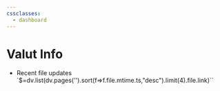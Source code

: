 ```yaml
---
cssclasses:
  - dashboard
---
```

# Valut Info
- Recent file updates
`$=dv.list(dv.pages('').sort(f=>f.file.mtime.ts,"desc").limit(4).file.link)``